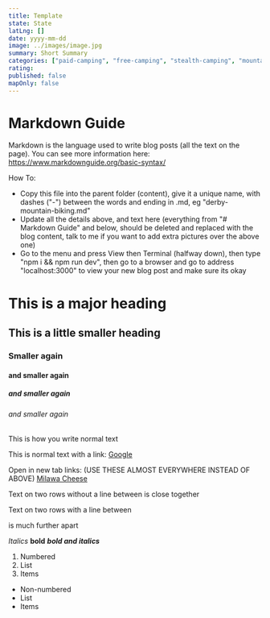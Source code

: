 ```yaml
---
title: Template
state: State
latLng: []
date: yyyy-mm-dd
image: ../images/image.jpg
summary: Short Summary
categories: ["paid-camping", "free-camping", "stealth-camping", "mountain-biking", "foodie", "trail-running", "outdoor-office", "other"]
rating: 
published: false
mapOnly: false
---
```


# Markdown Guide

Markdown is the language used to write blog posts (all the text on the page). You can see more information here: https://www.markdownguide.org/basic-syntax/

How To: 

- Copy this file into the parent folder (content), give it a unique name, with dashes ("-") between the words and ending in .md, eg "derby-mountain-biking.md"
- Update all the details above, and text here (everything from "# Markdown Guide" and below, should be deleted and replaced with the blog content, talk to me if you want to add extra pictures over the above one)
- Go to the menu and press View then Terminal (halfway down), then type "npm i && npm run dev", then go to a browser and go to address "localhost:3000" to view your new blog post and make sure its okay



# This is a major heading
## This is a little smaller heading
### Smaller again
#### and smaller again
##### and smaller again
###### and smaller again

This is how you write normal text

This is normal text with a link: [Google](https://www.google.com)

Open in new tab links: (USE THESE ALMOST EVERYWHERE INSTEAD OF ABOVE)
<a target="_blank" rel="noopener" href="https://www.milawacheese.com.au">Milawa Cheese</a> 

Text on two rows without a line between
is close together

Text on two rows with a line between

is much further apart

*Italics* **bold** ***bold and italics***

1. Numbered
2. List
3. Items

- Non-numbered
- List
- Items